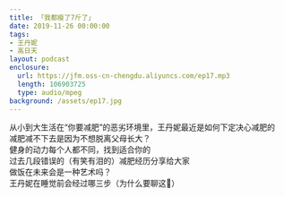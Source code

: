 ```yaml
---
title: 「我都瘦了7斤了」
date: 2019-11-26 00:00:00
tags:
- 王丹妮
- 高日天
layout: podcast
enclosure:
  url: https://jfm.oss-cn-chengdu.aliyuncs.com/ep17.mp3
  length: 106903725
  type: audio/mpeg
background: /assets/ep17.jpg
---
```


从小到大生活在“你要减肥”的恶劣环境里，王丹妮最近是如何下定决心减肥的  
减肥减不下去是因为不想脱离父母长大？  
健身的动力每个人都不同，找到适合你的  
过去几段错误的（有笑有泪的）减肥经历分享给大家  
做饭在未来会是一种艺术吗？  
王丹妮在睡觉前会经过哪三步（为什么要聊这🙂）
